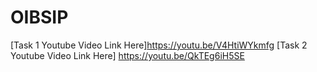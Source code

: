 # OIBSIP

[Task 1 Youtube Video Link Here]https://youtu.be/V4HtiWYkmfg
[Task 2 Youtube Video Link Here] https://youtu.be/QkTEg6iH5SE
